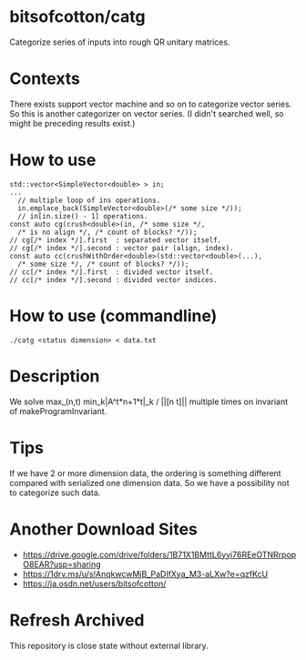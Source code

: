 # bitsofcotton/catg
Categorize series of inputs into rough QR unitary matrices.

# Contexts
There exists support vector machine and so on to categorize vector series.  
So this is another categorizer on vector series. (I didn't searched well, so might be preceding results exist.)

# How to use
    std::vector<SimpleVector<double> > in;
    ...
      // multiple loop of ins operations.
      in.emplace_back(SimpleVector<double>(/* some size */));
      // in[in.size() - 1] operations.
    const auto cg(crush<double>(in, /* some size */,
      /* is no align */, /* count of blocks? */));
    // cg[/* index */].first  : separated vector itself.
    // cg[/* index */].second : vector pair (align, index).
    const auto cc(crushWithOrder<double>(std::vector<double>(...),
      /* some size */, /* count of blocks? */));
    // cc[/* index */].first  : divided vector itself.
    // cc[/* index */].second : divided vector indices.

# How to use (commandline)
    ./catg <status dimension> < data.txt

# Description
We solve max_(n,t) min_k|A^t\*n+1\*t|\_k / ||\[n t\]|| multiple times on invariant of makeProgramInvariant.

# Tips
If we have 2 or more dimension data, the ordering is something different compared with serialized one dimension data. So we have a possibility not to categorize such data.

# Another Download Sites
* https://drive.google.com/drive/folders/1B71X1BMttL6yyi76REeOTNRrpopO8EAR?usp=sharing
* https://1drv.ms/u/s!AnqkwcwMjB_PaDIfXya_M3-aLXw?e=qzfKcU
* https://ja.osdn.net/users/bitsofcotton/

# Refresh Archived
This repository is close state without external library.
